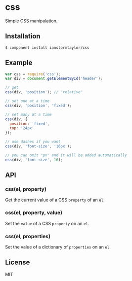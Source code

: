 # css
  
  Simple CSS manipulation.

## Installation

    $ component install ianstormtaylor/css

## Example

```js
var css = require('css');
var div = document.getElementById('header');

// get
css(div, 'position'); // "relative"

// set one at a time
css(div, 'position', 'fixed');

// set many at a time
css(div, {
  position: 'fixed',
  top: '24px'
});

// use dashes if you want
css(div, 'font-size', '16px');

// you can omit "px" and it will be added automatically
css(div, 'font-size', 16);
```

## API

### css(el, property)
  
  Get the current value of a CSS `property` of an `el`.

### css(el, property, value)

  Set the `value` of a CSS `property` on an `el`.

### css(el, properties)

  Set the value of a dictionary of `properties` on an `el`.

## License

  MIT
